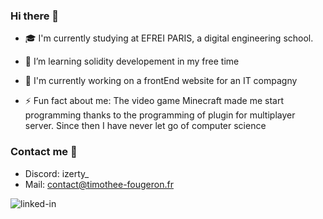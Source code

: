 ### Hi there 👋

- 🎓 I'm currently studying at EFREI PARIS, a digital engineering school. 
- 🌱 I’m learning solidity developement in my free time
- 🔭 I'm currently working on a frontEnd website for an IT compagny

- ⚡ Fun fact about me: The video game Minecraft made me start programming thanks to the programming of plugin for multiplayer server. Since then I have never let go of computer science

### Contact me 📳

- Discord: izerty_
- Mail: contact@timothee-fougeron.fr

[<img align="left" alt="linked-in" src="https://img.shields.io/badge/linkedin-%230077B5.svg?&style=for-the-badge&logo=linkedin&logoColor=white" />](https://www.linkedin.com/in/tfougeron/)



<!--
**Izerty/Izerty** is a ✨ _special_ ✨ repository because its `README.md` (this file) appears on your GitHub profile.

Here are some ideas to get you started:

- 🔭 I’m currently working on ...
- 🌱 I’m currently learning ...
- 👯 I’m looking to collaborate on ...
- 🤔 I’m looking for help with ...
- 💬 Ask me about ...
- 📫 How to reach me: ...
- 😄 Pronouns: ...
- ⚡ Fun fact: ...
-->
